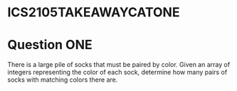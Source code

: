 # ICS2105TAKEAWAYCATONE

# Question ONE
There is a large pile of socks that must be paired by color. Given an array of integers representing the color of each sock, determine how many pairs of socks with matching colors there are.

